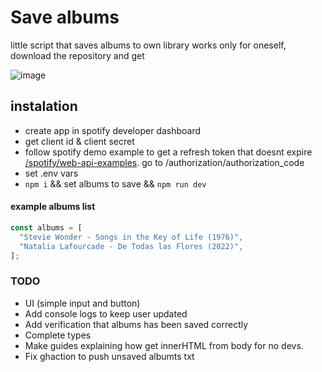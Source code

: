 # Save albums

little script that saves albums to own library
works only for oneself, download the repository and get

![image](https://github.com/user-attachments/assets/f4e83148-a018-43cc-ab59-7cf243a64a30)

## instalation

- create app in spotify developer dashboard
- get client id & client secret
- follow spotify demo example to get a refresh token that doesnt expire [/spotify/web-api-examples](https://github.com/spotify/web-api-examples). go to /authorization/authorization_code
- set .env vars
- `npm i` && set albums to save && `npm run dev`

#### example albums list

```js
const albums = [
  "Stevie Wonder - Songs in the Key of Life (1976)",
  "Natalia Lafourcade - De Todas las Flores (2022)",
];
```

### TODO

- UI (simple input and button)
- Add console logs to keep user updated
- Add verification that albums has been saved correctly
- Complete types
- Make guides explaining how get innerHTML from body for no devs.
- Fix ghaction to push unsaved albumts txt
